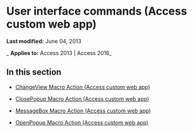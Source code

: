 
# User interface commands (Access custom web app)

 **Last modified:** June 04, 2013

 _ **Applies to:** Access 2013 | Access 2016_

## In this section


- [ChangeView Macro Action (Access custom web app)](7eb20f21-0218-4a2c-9bbc-90218a1e87bc.md)
    
- [ClosePopup Macro Action (Access custom web app)](7a7dafe5-aa4d-4213-a54b-e24161f83b3b.md)
    
- [MessageBox Macro Action (Access custom web app)](bdacdafc-728b-4952-b28a-b5c1fe4b4f63.md)
    
- [OpenPopup Macro Action (Access custom web app)](850de802-e417-4884-8d14-571de52aa391.md)
    

